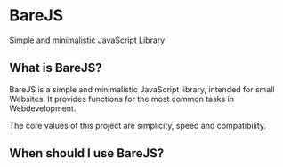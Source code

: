 # BareJS
Simple and minimalistic JavaScript Library

## What is BareJS?
BareJS is a simple and minimalistic JavaScript library, intended for small Websites. It provides functions for the most common tasks in Webdevelopment.

The core values of this project are simplicity, speed and compatibility.

## When should I use BareJS?
